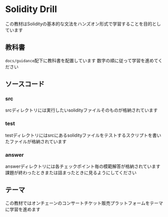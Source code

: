 # Solidity Drill
この教材はSolidityの基本的な文法をハンズオン形式で学習することを目的としています

## 教科書
`docs/guidance`配下に教科書を配置しています
数字の順に従って学習を進めてください

## ソースコード
### src
srcディレクトリには実行したいsolidityファイルそのものが格納されています

### test
testディレクトリにはsrcにあるsolidityファイルをテストするスクリプトを書いたファイルが格納されています

### answer
answerディレクトリには各チェックポイント毎の模範解答が格納されています
課題が終わったときまたは詰まったときに見るようにしてください

## テーマ
この教材ではオンチェーンのコンサートチケット販売プラットフォームをテーマに学習を進めます